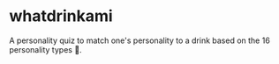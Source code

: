 # whatdrinkami
A personality quiz to match one's personality to a drink based on the 16 personality types 🧠.
